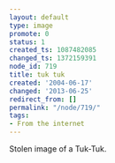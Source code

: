 ```yaml
---
layout: default
type: image
promote: 0
status: 1
created_ts: 1087482085
changed_ts: 1372159391
node_id: 719
title: tuk tuk
created: '2004-06-17'
changed: '2013-06-25'
redirect_from: []
permalink: "/node/719/"
tags:
- From the internet
---
```

Stolen image of a Tuk-Tuk.

